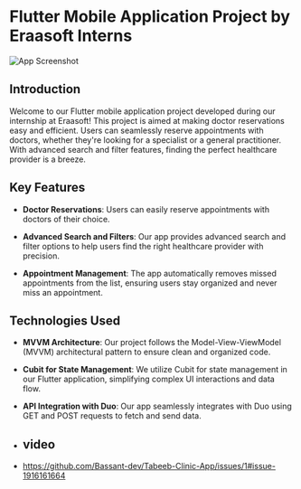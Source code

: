 # Flutter Mobile Application Project by Eraasoft Interns

![App Screenshot](screenshot.png)

## Introduction

Welcome to our Flutter mobile application project developed during our internship at Eraasoft! This project is aimed at making doctor reservations easy and efficient. Users can seamlessly reserve appointments with doctors, whether they're looking for a specialist or a general practitioner. With advanced search and filter features, finding the perfect healthcare provider is a breeze.

## Key Features

- **Doctor Reservations**: Users can easily reserve appointments with doctors of their choice.

- **Advanced Search and Filters**: Our app provides advanced search and filter options to help users find the right healthcare provider with precision.

- **Appointment Management**: The app automatically removes missed appointments from the list, ensuring users stay organized and never miss an appointment.

## Technologies Used

- **MVVM Architecture**: Our project follows the Model-View-ViewModel (MVVM) architectural pattern to ensure clean and organized code.

- **Cubit for State Management**: We utilize Cubit for state management in our Flutter application, simplifying complex UI interactions and data flow.

- **API Integration with Duo**: Our app seamlessly integrates with Duo using GET and POST requests to fetch and send data.
- ## video
- https://github.com/Bassant-dev/Tabeeb-Clinic-App/issues/1#issue-1916161664

